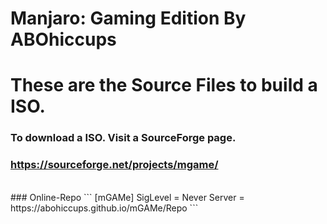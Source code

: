 # Manjaro: Gaming Edition By ABOhiccups
# These are the Source Files to build a ISO.
### To download a ISO. Visit a SourceForge page.
### https://sourceforge.net/projects/mgame/
<br>
### Online-Repo
```
[mGAMe]
SigLevel = Never
Server = https://abohiccups.github.io/mGAMe/Repo
```
